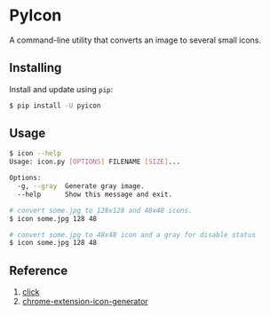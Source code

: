 # PyIcon

A command-line utility that converts an image to several small icons.

## Installing

Install and update using `pip`:

```sh
$ pip install -U pyicon
```

## Usage

```sh
$ icon --help
Usage: icon.py [OPTIONS] FILENAME [SIZE]...

Options:
  -g, --gray  Generate gray image.
  --help      Show this message and exit.

# convert some.jpg to 128x128 and 48x48 icons.
$ icon some.jpg 128 48

# convert some.jpg to 48x48 icon and a gray for disable status
$ icon some.jpg 128 48
```

## Reference

1. [click](https://github.com/pallets/click)
2. [chrome-extension-icon-generator](https://github.com/neglect-yp/chrome-extension-icon-generator/blob/master/icon_generator.py)